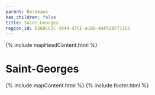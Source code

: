```yaml
---
parent: Bordeaux
has_children: false
title: Saint-Georges
region_id: D560CC2C-3944-47CE-A1B8-84F52BF713CE
---
```

{% include mapHeadContent.html %}
# Saint-Georges
{% include mapContent.html %}
{% include footer.html %}
